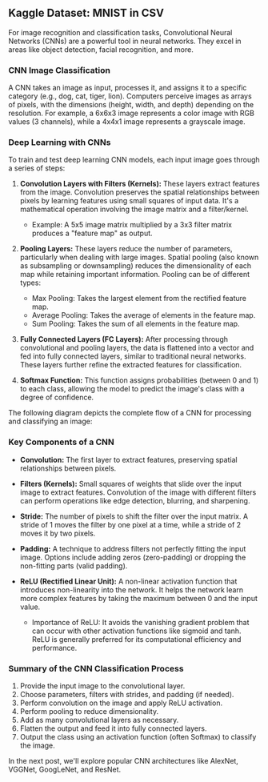 ## Kaggle Dataset: MNIST in CSV

For image recognition and classification tasks, Convolutional Neural Networks (CNNs) are a powerful tool in neural networks. They excel in areas like object detection, facial recognition, and more.

### CNN Image Classification

A CNN takes an image as input, processes it, and assigns it to a specific category (e.g., dog, cat, tiger, lion). Computers perceive images as arrays of pixels, with the dimensions (height, width, and depth) depending on the resolution. For example, a 6x6x3 image represents a color image with RGB values (3 channels), while a 4x4x1 image represents a grayscale image.

### Deep Learning with CNNs

To train and test deep learning CNN models, each input image goes through a series of steps:

1. **Convolution Layers with Filters (Kernels):** These layers extract features from the image. Convolution preserves the spatial relationships between pixels by learning features using small squares of input data. It's a mathematical operation involving the image matrix and a filter/kernel.

   - Example: A 5x5 image matrix multiplied by a 3x3 filter matrix produces a "feature map" as output.

2. **Pooling Layers:** These layers reduce the number of parameters, particularly when dealing with large images. Spatial pooling (also known as subsampling or downsampling) reduces the dimensionality of each map while retaining important information. Pooling can be of different types:

   - Max Pooling: Takes the largest element from the rectified feature map.
   - Average Pooling: Takes the average of elements in the feature map.
   - Sum Pooling: Takes the sum of all elements in the feature map.

3. **Fully Connected Layers (FC Layers):** After processing through convolutional and pooling layers, the data is flattened into a vector and fed into fully connected layers, similar to traditional neural networks. These layers further refine the extracted features for classification.

4. **Softmax Function:** This function assigns probabilities (between 0 and 1) to each class, allowing the model to predict the image's class with a degree of confidence.

The following diagram depicts the complete flow of a CNN for processing and classifying an image:



### Key Components of a CNN

* **Convolution:** The first layer to extract features, preserving spatial relationships between pixels.

* **Filters (Kernels):** Small squares of weights that slide over the input image to extract features. Convolution of the image with different filters can perform operations like edge detection, blurring, and sharpening.

* **Stride:** The number of pixels to shift the filter over the input matrix. A stride of 1 moves the filter by one pixel at a time, while a stride of 2 moves it by two pixels.

* **Padding:** A technique to address filters not perfectly fitting the input image. Options include adding zeros (zero-padding) or dropping the non-fitting parts (valid padding).

* **ReLU (Rectified Linear Unit):** A non-linear activation function that introduces non-linearity into the network. It helps the network learn more complex features by taking the maximum between 0 and the input value.

    - Importance of ReLU: It avoids the vanishing gradient problem that can occur with other activation functions like sigmoid and tanh. ReLU is generally preferred for its computational efficiency and performance.

### Summary of the CNN Classification Process

1. Provide the input image to the convolutional layer.
2. Choose parameters, filters with strides, and padding (if needed).
3. Perform convolution on the image and apply ReLU activation.
4. Perform pooling to reduce dimensionality.
5. Add as many convolutional layers as necessary.
6. Flatten the output and feed it into fully connected layers.
7. Output the class using an activation function (often Softmax) to classify the image.

In the next post, we'll explore popular CNN architectures like AlexNet, VGGNet, GoogLeNet, and ResNet.
